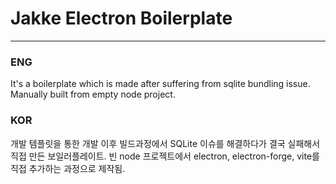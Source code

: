 # Jakke Electron Boilerplate

---

### ENG
It's a boilerplate which is made after suffering from sqlite bundling issue.
Manually built from empty node project.

### KOR
개발 템플릿을 통한 개발 이후 빌드과정에서 SQLite 이슈를 해결하다가 결국 실패해서 직접 만든 보일러플레이트.
빈 node 프로젝트에서 electron, electron-forge, vite를 직접 추가하는 과정으로 제작됨.
